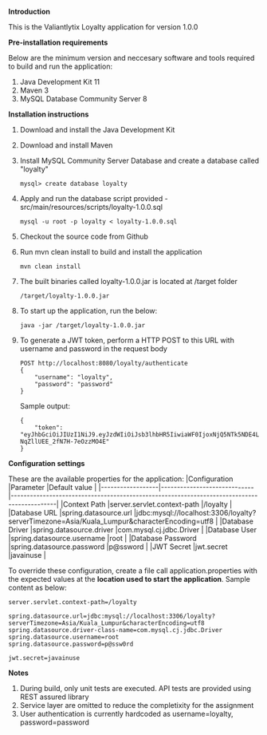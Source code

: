 **Introduction**

This is the Valiantlytix Loyalty application for version 1.0.0

**Pre-installation requirements**

Below are the minimum version and neccesary software and tools required to build and run the application:

1. Java Development Kit 11
2. Maven 3
3. MySQL Database Community Server 8 

**Installation instructions**

1. Download and install the Java Development Kit
2. Download and install Maven
3. Install MySQL Community Server Database and create a database called "loyalty"

   ```mysql> create database loyalty```

4. Apply and run the database script provided - src/main/resources/scripts/loyalty-1.0.0.sql

   ```mysql -u root -p loyalty < loyalty-1.0.0.sql```

5. Checkout the source code from Github
6. Run mvn clean install to build and install the application

   ```mvn clean install```

7. The built binaries called loyalty-1.0.0.jar is located at /target folder

   ```/target/loyalty-1.0.0.jar```

8. To start up the application, run the below:

   ```java -jar /target/loyalty-1.0.0.jar```

9. To generate a JWT token, perform a HTTP POST to this URL with username and password in the request body

   ```
   POST http://localhost:8080/loyalty/authenticate
   {
       "username": "loyalty",
       "password": "password"
   }
   ```

   Sample output:

   ```
   {
       "token": "eyJhbGciOiJIUzI1NiJ9.eyJzdWIiOiJsb3lhbHR5IiwiaWF0IjoxNjQ5NTk5NDE4LCJleHAiOjE2NDk2MTc0MTh9.5zlM7TeDhRSIY1r1MO-NqZllUEE_2fN7H-7eOzzMO4E"
   }
   ```

**Configuration settings**

These are the available properties for the application:
|Configuration     |Parameter                    |Default value                                                                                      |
|------------------|-----------------------------|--------------------------------------------------------------------------------------------|
|Context Path      |server.servlet.context-path  |/loyalty                                                                                    |
|Database URL      |spring.datasource.url        |jdbc:mysql://localhost:3306/loyalty?serverTimezone=Asia/Kuala_Lumpur&characterEncoding=utf8 |
|Database Driver   |spring.datasource.driver     |com.mysql.cj.jdbc.Driver                                                                    |
|Database User     |spring.datasource.username   |root                                                                                        |
|Database Password |spring.datasource.password   |p@ssword                                                                                    |
|JWT Secret        |jwt.secret                   |javainuse                                                                                   |

To override these configuration, create a file call application.properties with the expected values at the **location used to start the application**. Sample content as below:

```
server.servlet.context-path=/loyalty

spring.datasource.url=jdbc:mysql://localhost:3306/loyalty?serverTimezone=Asia/Kuala_Lumpur&characterEncoding=utf8
spring.datasource.driver-class-name=com.mysql.cj.jdbc.Driver
spring.datasource.username=root
spring.datasource.password=p@ssw0rd

jwt.secret=javainuse
```

**Notes**
1. During build, only unit tests are executed. API tests are provided using REST assured library
2. Service layer are omitted to reduce the completixity for the assignment
3. User authentication is currently hardcoded as username=loyalty, password=password 
